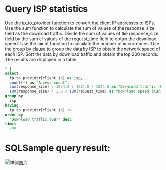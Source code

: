 # Query ISP statistics

Use the ip_to_provider function to convert the client IP addresses to ISPs.
Use the sum function to calculate the sum of values of the response_size field as the download traffic.
Divide the sum of values of the response_size field by the sum of values of the request_time field to obtain the download speed.
Use the count function to calculate the number of occurrences.
Use the group by clause to group the data by ISP to obtain the network speed of each ISP.
Sort the data by download traffic and obtain the top 200 records.
The results are displayed in a table.

```SQL
* |
select
  ip_to_provider(client_ip) as isp,
  count(*) as "Access count",
  sum(response_size) / 1024.0 / 1024.0 / 1024.0 as "Download traffic (GB)",
  sum(response_size) * 1.0 / sum(request_time) as "Download speed (KB/s)"
group by
  isp
having
  ip_to_provider(client_ip) != ''
order by
  "Download traffic (GB)" desc
limit
  200
```

# SQLSample query result:

![样例图片](http://slsconsole.oss-cn-hangzhou.aliyuncs.com/sql_sample/34%E8%BF%90%E8%90%A5%E5%95%86%E7%BB%9F%E8%AE%A1.jpg)
